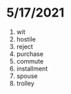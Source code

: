 # 5/17/2021

1. wit
2. hostile
3. reject
4. purchase
5. commute
6. installment
7. spouse
8. trolley
